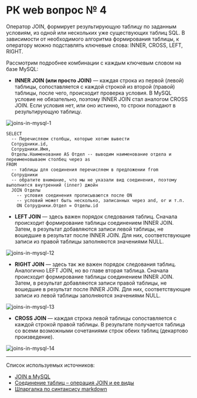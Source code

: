 # РК web вопрос № 4
Оператор JOIN, формирует результирующую таблицу по заданным условиям, из одной или нескольких уже существующих таблиц SQL. В зависимости от необходимого алгоритма формирования таблицы, к оператору можно подставлять ключевые слова: INNER, CROSS, LEFT, RIGHT.

Рассмотрим подробнее комбинации с каждым ключевым словом на базе MySQL:

* **INNER JOIN (или просто JOIN)** — каждая строка из первой (левой) таблицы, сопоставляется с каждой строкой из второй (правой) таблицы, после чего, происходит проверка условия. В MySQL условие не обязательно, поэтому INNER JOIN стал аналогом CROSS JOIN. Если условия нет, или оно истинно, то строки попадают в результирующую таблицу.

![joins-in-mysql-1](https://user-images.githubusercontent.com/62558636/123510546-e7ec9200-d684-11eb-916c-feb51eca5b13.jpg)

```
SELECT
  -- Перечисляем столбцы, которые хотим вывести
  Сотрудники.id,
  Сотрудники.Имя,
  Отделы.Наименование AS Отдел -- выводим наименование отдела и переименовываем столбец через as
FROM
  -- таблицы для соединения перечисляем в предложении from 
  Сотрудники
  -- обратите внимание, что мы не указали вид соединения, поэтому выполнится внутренний (inner) джойн
  JOIN Отделы
    -- условия соединения прописываются после ON
    -- условий может быть несколько, записанных через and, or и т.п.
    ON Сотрудники.Отдел = Отделы.id
```

* **LEFT JOIN** — здесь важен порядок следования таблиц. Сначала происходит формирование таблицы соединением INNER JOIN. Затем, в результат добавляются записи левой таблицы, не вошедшие в результат после INNER JOIN. Для них, соответствующие записи из правой таблицы заполняются значениями NULL.

![joins-in-mysql-12](https://user-images.githubusercontent.com/62558636/123510585-0e123200-d685-11eb-905d-295ea029a98f.jpg)

* **RIGHT JOIN** — здесь так же важен порядок следования таблиц. Аналогично LEFT JOIN, но во главе вторая таблица. Сначала происходит формирование таблицы соединением INNER JOIN. Затем, в результат добавляются записи правой таблицы, не вошедшие в результат после INNER JOIN. Для них, соответствующие записи из левой таблицы заполняются значениями NULL.

![joins-in-mysql-13](https://user-images.githubusercontent.com/62558636/123510623-4a459280-d685-11eb-8630-47b98e9daf8b.jpg)

* **CROSS JOIN** — каждая строка левой таблицы сопоставляется с каждой строкой правой таблицы. В результате получается таблица со всеми возможными сочетаниями строк обеих таблиц (декартово произведение). 

![joins-in-mysql-14](https://user-images.githubusercontent.com/62558636/123510672-7bbe5e00-d685-11eb-99b0-4df0c5f665a6.jpg)

***

Список используемых источников:
* [JOIN в MySQL](https://www.riwkus.pro/notes/web/back-end/mysql-sql/inner-join-in-mysql,-left,-right,-full,-cross-what-it-is-and-how-to-use/)
* [Соединение таблиц – операция JOIN и ее виды](https://office-menu.ru/uroki-sql/92-sql-join)
* [Шпаргалка по синтаксису markdown](http://ilfire.ru/kompyutery/shpargalka-po-sintaksisu-markdown-markdaun-so-vsemi-samymi-populyarnymi-tegami/#link6)
